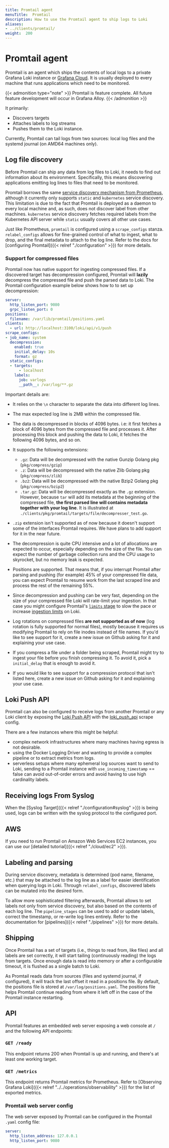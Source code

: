 ```yaml
---
title: Promtail agent
menuTitle:  Promtail
description: How to use the Promtail agent to ship logs to Loki
aliases: 
- ../clients/promtail/
weight:  200
---
```

# Promtail agent

Promtail is an agent which ships the contents of local logs to a private Grafana Loki
instance or [Grafana Cloud](/oss/loki). It is usually
deployed to every machine that runs applications which need to be monitored.

{{< admonition type="note" >}}
Promtail is feature complete.  All future feature development will occur in Grafana Alloy.
{{< /admonition >}}

It primarily:

- Discovers targets
- Attaches labels to log streams
- Pushes them to the Loki instance.

Currently, Promtail can tail logs from two sources: local log files and the
systemd journal (on AMD64 machines only).

## Log file discovery

Before Promtail can ship any data from log files to Loki, it needs to find out
information about its environment. Specifically, this means discovering
applications emitting log lines to files that need to be monitored.

Promtail borrows the same
[service discovery mechanism from Prometheus](https://prometheus.io/docs/prometheus/latest/configuration/configuration/#scrape_config),
although it currently only supports `static` and `kubernetes` service
discovery. This limitation is due to the fact that Promtail is deployed as a
daemon to every local machine and, as such, does not discover label from other
machines. `kubernetes` service discovery fetches required labels from the
Kubernetes API server while `static` usually covers all other use cases.

Just like Prometheus, `promtail` is configured using a `scrape_configs` stanza.
`relabel_configs` allows for fine-grained control of what to ingest, what to
drop, and the final metadata to attach to the log line. Refer to the docs for
[configuring Promtail]({{< relref "./configuration" >}}) for more details.

### Support for compressed files

Promtail now has native support for ingesting compressed files.
If a discovered target has decompression configured, Promtail will
**lazily** decompress the compressed file and push the parsed data to Loki.
The Promtail configuration example below shows how to to set up decompression:

```yaml
server:
  http_listen_port: 9080
  grpc_listen_port: 0
positions:
  filename: /var/lib/promtail/positions.yaml
clients:
  - url: http://localhost:3100/loki/api/v1/push
scrape_configs:
- job_name: system
  decompression:
    enabled: true
    initial_delay: 10s
    format: gz
  static_configs:
  - targets:
      - localhost
    labels:
      job: varlogs
      __path__: /var/log/**.gz
```

Important details are:
* It relies on the `\n` character to separate the data into different log lines.
* The max expected log line is 2MB within the compressed file.
* The data is decompressed in blocks of 4096 bytes. i.e: it first fetches a block of 4096 bytes
  from the compressed file and processes it. After processing this block and pushing the data to Loki,
  it fetches the following 4096 bytes, and so on.
* It supports the following extensions:
  - `.gz`: Data will be decompressed with the native Gunzip Golang pkg (`pkg/compress/gzip`)
  - `.z`: Data will be decompressed with the native Zlib Golang pkg (`pkg/compress/zlib`)
  - `.bz2`: Data will be decompressed with the native Bzip2 Golang pkg (`pkg/compress/bzip2`)
  - `.tar.gz`: Data will be decompressed exactly as the `.gz` extension.
      However, because `tar` will add its metadata at the beginning of the
      compressed file, **the first parsed line will contains metadata together with
      your log line**. It is illustrated at
      `./clients/pkg/promtail/targets/file/decompresser_test.go`.
* `.zip` extension isn't supported as of now because it doesn't support some of the interfaces
  Promtail requires. We have plans to add support for it in the near future.
* The decompression is quite CPU intensive and a lot of allocations are expected
  to occur, especially depending on the size of the file. You can expect the number
  of garbage collection runs and the CPU usage to skyrocket, but no memory leak is
  expected.
* Positions are supported. That means that, if you interrupt Promtail after
  parsing and pushing (for example) 45% of your compressed file data, you can expect Promtail
  to resume work from the last scraped line and process the rest of the remaining 55%.
* Since decompression and pushing can be very fast, depending on the size
  of your compressed file Loki will rate-limit your ingestion. In that case you
  might configure Promtail's [`limits` stage](https://grafana.com/docs/loki/<LOKI_VERSION>/send-data/promtail/configuration/#limits_config) to slow the pace or increase [ingestion limits](https://grafana.com/docs/loki/<LOKI_VERSION>/configure/#limits_config) on Loki.

* Log rotations on compressed files **are not supported as of now** (log rotation is fully supported for normal files), mostly because it requires us modifying Promtail to
  rely on file inodes instead of file names. If you'd like to see support for it, create a new
  issue on Github asking for it and explaining your use case.
* If you compress a file under a folder being scraped, Promtail might try to ingest your file before you finish compressing it. To avoid it, pick a `initial_delay` that is enough to avoid it.
* If you would like to see support for a compression protocol that isn't listed here, create a new issue on Github asking for it and explaining your use case.


## Loki Push API

Promtail can also be configured to receive logs from another Promtail or any Loki client by exposing the [Loki Push API](https://grafana.com/docs/loki/<LOKI_VERSION>/reference/loki-http-api#ingest-logs) with the [loki_push_api](https://grafana.com/docs/loki/<LOKI_VERSION>/reference/loki-http-api#loki_push_api) scrape config.

There are a few instances where this might be helpful:

- complex network infrastructures where many machines having egress is not desirable.
- using the Docker Logging Driver and wanting to provide a complex pipeline or to extract metrics from logs.
- serverless setups where many ephemeral log sources want to send to Loki, sending to a Promtail instance with `use_incoming_timestamp` == false can avoid out-of-order errors and avoid having to use high cardinality labels.

## Receiving logs From Syslog

When the [Syslog Target]({{< relref "./configuration#syslog" >}}) is being used, logs
can be written with the syslog protocol to the configured port.

## AWS

If you need to run Promtail on Amazon Web Services EC2 instances, you can use our [detailed tutorial]({{< relref "./cloud/ec2" >}}).

## Labeling and parsing

During service discovery, metadata is determined (pod name, filename, etc.) that
may be attached to the log line as a label for easier identification when
querying logs in Loki. Through `relabel_configs`, discovered labels can be
mutated into the desired form.

To allow more sophisticated filtering afterwards, Promtail allows to set labels
not only from service discovery, but also based on the contents of each log
line. The `pipeline_stages` can be used to add or update labels, correct the
timestamp, or re-write log lines entirely. Refer to the documentation for
[pipelines]({{< relref "./pipelines" >}}) for more details.

## Shipping

Once Promtail has a set of targets (i.e., things to read from, like files) and
all labels are set correctly, it will start tailing (continuously reading) the
logs from targets. Once enough data is read into memory or after a configurable
timeout, it is flushed as a single batch to Loki.

As Promtail reads data from sources (files and systemd journal, if configured),
it will track the last offset it read in a positions file. By default, the
positions file is stored at `/var/log/positions.yaml`. The positions file helps
Promtail continue reading from where it left off in the case of the Promtail
instance restarting.

## API

Promtail features an embedded web server exposing a web console at `/` and the following API endpoints:

### `GET /ready`

This endpoint returns 200 when Promtail is up and running, and there's at least one working target.

### `GET /metrics`

This endpoint returns Promtail metrics for Prometheus. Refer to
[Observing Grafana Loki]({{< relref "../../operations/observability" >}}) for the list
of exported metrics.

### Promtail web server config

The web server exposed by Promtail can be configured in the Promtail `.yaml` config file:

```yaml
server:
  http_listen_address: 127.0.0.1
  http_listen_port: 9080
```
